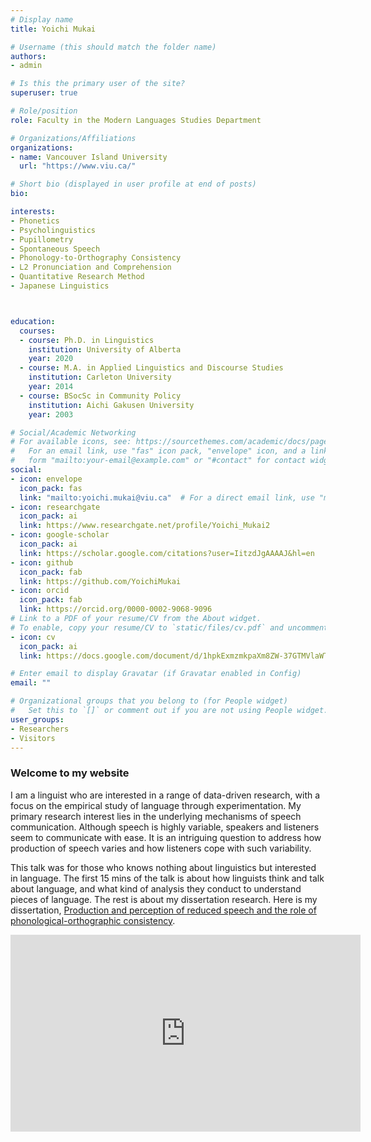 ```yaml
---
# Display name
title: Yoichi Mukai

# Username (this should match the folder name)
authors:
- admin

# Is this the primary user of the site?
superuser: true

# Role/position
role: Faculty in the Modern Languages Studies Department

# Organizations/Affiliations
organizations:
- name: Vancouver Island University
  url: "https://www.viu.ca/"

# Short bio (displayed in user profile at end of posts)
bio:

interests:
- Phonetics
- Psycholinguistics
- Pupillometry
- Spontaneous Speech
- Phonology-to-Orthography Consistency
- L2 Pronunciation and Comprehension
- Quantitative Research Method
- Japanese Linguistics



education:
  courses:
  - course: Ph.D. in Linguistics
    institution: University of Alberta
    year: 2020
  - course: M.A. in Applied Linguistics and Discourse Studies
    institution: Carleton University
    year: 2014
  - course: BSocSc in Community Policy
    institution: Aichi Gakusen University
    year: 2003

# Social/Academic Networking
# For available icons, see: https://sourcethemes.com/academic/docs/page-builder/#icons
#   For an email link, use "fas" icon pack, "envelope" icon, and a link in the
#   form "mailto:your-email@example.com" or "#contact" for contact widget.
social:
- icon: envelope
  icon_pack: fas
  link: "mailto:yoichi.mukai@viu.ca"  # For a direct email link, use "mailto:yoichi.mukai@viu.ca".
- icon: researchgate
  icon_pack: ai
  link: https://www.researchgate.net/profile/Yoichi_Mukai2
- icon: google-scholar
  icon_pack: ai
  link: https://scholar.google.com/citations?user=IitzdJgAAAAJ&hl=en
- icon: github
  icon_pack: fab
  link: https://github.com/YoichiMukai
- icon: orcid
  icon_pack: fab
  link: https://orcid.org/0000-0002-9068-9096
# Link to a PDF of your resume/CV from the About widget.
# To enable, copy your resume/CV to `static/files/cv.pdf` and uncomment the lines below.
- icon: cv
  icon_pack: ai
  link: https://docs.google.com/document/d/1hpkExmzmkpaXm8ZW-37GTMVlaWTb4EotbB8Vh8hvhkk/edit?usp=sharing

# Enter email to display Gravatar (if Gravatar enabled in Config)
email: ""

# Organizational groups that you belong to (for People widget)
#   Set this to `[]` or comment out if you are not using People widget.
user_groups:
- Researchers
- Visitors
---
```

### Welcome to my website

I am a linguist who are interested in a range of data-driven research, with a focus on the empirical study of language through experimentation. My primary research interest lies in the underlying mechanisms of speech communication. Although speech is highly variable, speakers and listeners seem to communicate with ease. It is an intriguing question to address how production of speech varies and how listeners cope with such variability. 

This talk was for those who knows nothing about linguistics but interested in language. The first 15 mins of the talk is about how linguists think and talk about language, and what kind of analysis they conduct to understand pieces of language. The rest is about my dissertation research. Here is my dissertation, [Production and perception of reduced speech and the role of phonological-orthographic consistency](https://doi.org/10.7939/r3-x8xz-yr25).

<iframe width="560" height="315" src="https://www.youtube.com/embed/Izurn9z130U" frameborder="0" allow="accelerometer; autoplay; clipboard-write; encrypted-media; gyroscope; picture-in-picture" allowfullscreen></iframe>
